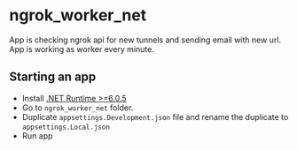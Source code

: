 # ngrok_worker_net

App is checking ngrok api for new tunnels and sending email with new url.
App is working as worker every minute.

## Starting an app

- Install [.NET Runtime >=6.0.5](https://dotnet.microsoft.com/en-us/download/dotnet)
- Go to `ngrok_worker_net` folder.
- Duplicate `appsettings.Development.json` file and rename the duplicate to `appsettings.Local.json`
- Run app

